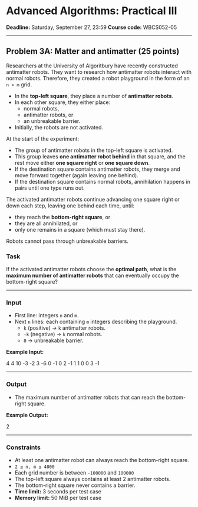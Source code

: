# Advanced Algorithms: Practical III

**Deadline:** Saturday, September 27, 23:59
**Course code:** WBCS052-05

---

## Problem 3A: Matter and antimatter (25 points)

Researchers at the University of Algoritbury have recently constructed antimatter robots.
They want to research how antimatter robots interact with normal robots.
Therefore, they created a robot playground in the form of an `n × m` grid.

- In the **top-left square**, they place a number of **antimatter robots**.
- In each other square, they either place:
  - normal robots,
  - antimatter robots, or
  - an unbreakable barrier.
- Initially, the robots are not activated.

At the start of the experiment:

- The group of antimatter robots in the top-left square is activated.
- This group leaves **one antimatter robot behind** in that square, and the rest move either **one square right** or **one square down**.
- If the destination square contains antimatter robots, they merge and move forward together (again leaving one behind).
- If the destination square contains normal robots, annihilation happens in pairs until one type runs out.

The activated antimatter robots continue advancing one square right or down each step, leaving one behind each time, until:

- they reach the **bottom-right square**, or
- they are all annihilated, or
- only one remains in a square (which must stay there).

Robots cannot pass through unbreakable barriers.

### Task

If the activated antimatter robots choose the **optimal path**, what is the **maximum number of antimatter robots** that can eventually occupy the bottom-right square?

---

### Input

- First line: integers `n` and `m`.
- Next `n` lines: each containing `m` integers describing the playground.
  - `k` (positive) → `k` antimatter robots.
  - `-k` (negative) → `k` normal robots.
  - `0` → unbreakable barrier.

**Example Input:**

4 4
10 -3 -2 3
-6 0 -1 0
2 -1 1 1
0 0 3 -1

---

### Output

- The maximum number of antimatter robots that can reach the bottom-right square.

**Example Output:**

2

---

### Constraints

- At least one antimatter robot can always reach the bottom-right square.
- `2 ≤ n, m ≤ 4000`
- Each grid number is between `-100000` and `100000`
- The top-left square always contains at least 2 antimatter robots.
- The bottom-right square never contains a barrier.
- **Time limit:** 3 seconds per test case
- **Memory limit:** 50 MiB per test case
